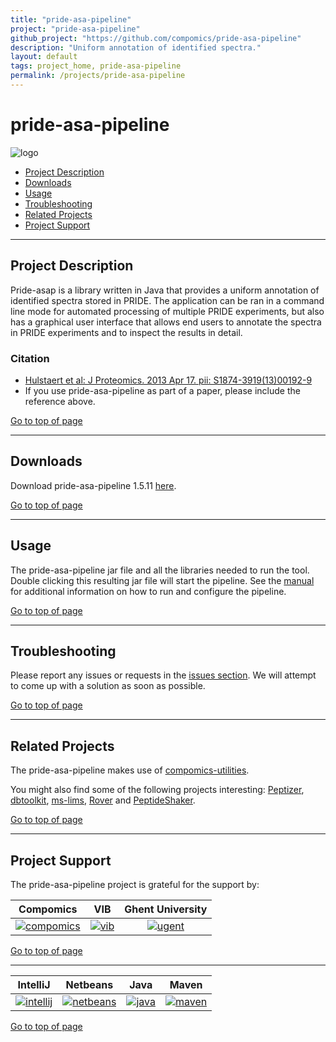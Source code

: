 ```yaml
---
title: "pride-asa-pipeline"
project: "pride-asa-pipeline"
github_project: "https://github.com/compomics/pride-asa-pipeline"
description: "Uniform annotation of identified spectra."
layout: default
tags: project_home, pride-asa-pipeline
permalink: /projects/pride-asa-pipeline
---
```


# pride-asa-pipeline
![logo](http://genesis.ugent.be/uvpublicdata/pride-asa-pipeline/pride-asa-pipeline-logo.png) 

 * [Project Description](#project-description)
 * [Downloads](#downloads)
 * [Usage](#usage)
 * [Troubleshooting](#troubleshooting)
 * [Related Projects](#related-projects)
 * [Project Support](#project-support)

----

## Project Description

Pride-asap is a library written in Java that provides a uniform annotation of identified spectra stored in PRIDE. The application can be ran in a command line mode for automated processing of multiple PRIDE experiments, but also has a graphical user interface that allows end users to annotate the spectra in PRIDE experiments and to inspect the results in detail.

### Citation
 * [Hulstaert et al: J Proteomics. 2013 Apr 17. pii: S1874-3919(13)00192-9](http://www.ncbi.nlm.nih.gov/pubmed/23603108)
 * If you use pride-asa-pipeline as part of a paper, please include the reference above.

[Go to top of page](#pride-asa-pipeline)

----

## Downloads

Download pride-asa-pipeline 1.5.11 [here](http://genesis.ugent.be/maven2/com/compomics/pride-asa-pipeline/1.5.11/pride-asa-pipeline-1.5.11.zip). 


[Go to top of page](#pride-asa-pipeline)

----

## Usage

The pride-asa-pipeline jar file and all the libraries needed to run the tool. Double clicking this resulting jar file will start the pipeline. See the [manual](/projects/pride-asa-pipeline/wiki/Manual) for additional information on how to run and configure the pipeline.

[Go to top of page](#pride-asa-pipeline)

----

## Troubleshooting

Please report any issues or requests in the [issues section](https://github.com/compomics/pride-asa-pipeline/issues). We will attempt to come up with a solution as soon as possible.

[Go to top of page](#pride-asa-pipeline)

----

## Related Projects

The pride-asa-pipeline makes use of [compomics-utilities](http://code.google.com/p/compomics-utilities).

You might also find some of the following projects interesting: [Peptizer](http://code.google.com/p/peptizer), [dbtoolkit](/projects/dbtoolkit),
[ms-lims](http://code.google.com/p/ms-lims),
[Rover](http://code.google.com/p/compomics-rover) and
[PeptideShaker](http://code.google.com/p/peptide-shaker).

[Go to top of page](#pride-asa-pipeline)

----

## Project Support

The pride-asa-pipeline project is grateful for the support by:

| Compomics | VIB | Ghent University|
|:--:|:--:|:--:|
| [![compomics](http://genesis.ugent.be/uvpublicdata/image/compomics.png)](http://www.compomics.com) | [![vib](http://genesis.ugent.be/uvpublicdata/image/vib.png)](http://www.vib.be) | [![ugent](http://genesis.ugent.be/uvpublicdata/image/ugent.png)](http://www.ugent.be/en) |

[Go to top of page](#pride-asa-pipeline)

----

| IntelliJ | Netbeans | Java | Maven |
|:--:|:--:|:--:|:--:|
| [![intellij](https://www.jetbrains.com/idea/docs/logo_intellij_idea.png)](https://www.jetbrains.com/idea/) | [![netbeans](https://netbeans.org/images_www/visual-guidelines/NB-logo-single.jpg)](https://netbeans.org/) | [![java](http://genesis.ugent.be/uvpublicdata/image/java.png)](http://java.com/en/) | [![maven](http://genesis.ugent.be/uvpublicdata/image/maven.png)](http://maven.apache.org/) |

[Go to top of page](#pride-asa-pipeline)

